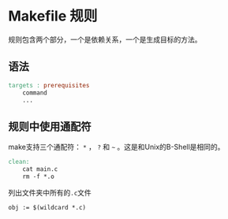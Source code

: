 # Makefile 规则

规则包含两个部分，一个是依赖关系，一个是生成目标的方法。

## 语法

```makefile
targets : prerequisites
    command
    ...
```

## 规则中使用通配符

make支持三个通配符： `*` ， `?` 和 `~` 。这是和Unix的B-Shell是相同的。

```makefile
clean:
    cat main.c
    rm -f *.o
```

列出文件夹中所有的`.c`文件

```
obj := $(wildcard *.c)
```



